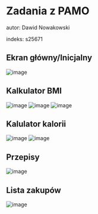 # Zadania z PAMO
autor: Dawid Nowakowski

indeks: s25671

## **Ekran główny/Inicjalny**

![image](https://github.com/user-attachments/assets/35282901-b405-4a63-aed9-3ea3e20cb4e8)

## **Kalkulator BMI**

![image](https://github.com/user-attachments/assets/08c87cf7-7cee-463a-8a6e-db346e81f3e3)
![image](https://github.com/user-attachments/assets/77b2abc2-9f00-4a21-a536-4772097c0079)
![image](https://github.com/user-attachments/assets/7b37c90c-27e7-4b26-8205-50bc80aba307)

## **Kalulator kalorii**

![image](https://github.com/user-attachments/assets/af38ae4c-2756-4a24-8abf-478d852137b3)
![image](https://github.com/user-attachments/assets/303d9634-acf1-42e0-ba3e-ea38616d6123)

## **Przepisy**

![image](https://github.com/user-attachments/assets/6c4be060-c87a-4c85-9c07-bc05c10785c2)

## **Lista zakupów**

![image](https://github.com/user-attachments/assets/5a273d1e-27e8-4b6b-8e73-f474ca253175)
